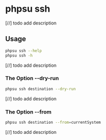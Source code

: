 # phpsu ssh

[//] todo add description  

## Usage

```bash
phpsu ssh --help
phpsu ssh -h
```

[//] todo add description  

### The Option --dry-run

```bash
phpsu ssh destination --dry-run
``` 

[//] todo add description


### The Option --from

```bash
phpsu ssh destination --from=currentSystem
``` 

[//] todo add description
